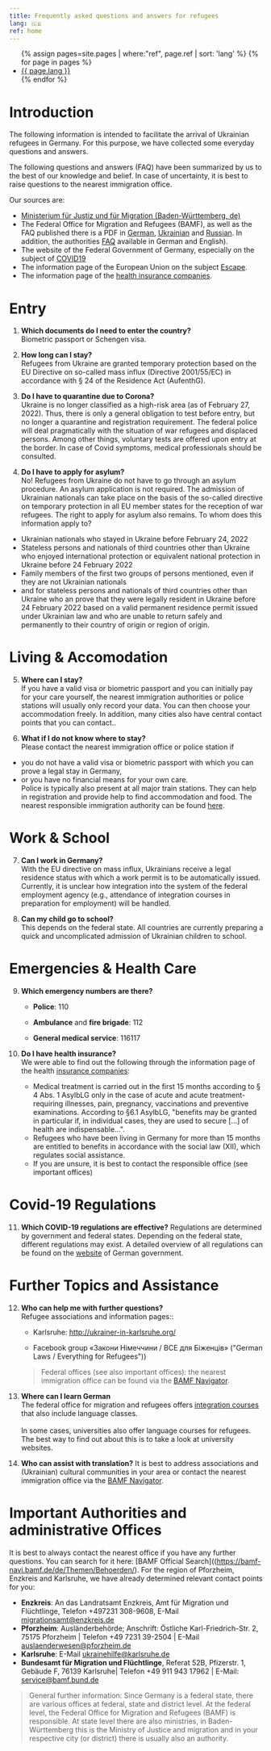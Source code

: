 ```yaml
---
title: Frequently asked questions and answers for refugees
lang: 🇬🇧
ref: home
---
```


<ul>
{% assign pages=site.pages | where:"ref", page.ref | sort: 'lang' %}
{% for page in pages %}
  <li>
    <a href="{{ page.url }}" class="{{ page.lang }}">{{ page.lang }}</a>
  </li>
{% endfor %}
</ul>


# Introduction

The following information is intended to facilitate the arrival of Ukrainian refugees in Germany. For this purpose, we have collected some everyday questions and answers.

The following questions and answers (FAQ) have been summarized by us to the best of our knowledge and belief. In case of uncertainty, it is best to raise questions to the nearest immigration office. 

Our sources are: 


  - [Ministerium für Justiz und für Migration (Baden-Württemberg,
    de)](https://www.justiz-bw.de/,Lde/Startseite/Auslaender+und+Fluechtlingspolitik/FAQ)
  - The Federal Office for Migration and Refugees (BAMF), as well as the FAQ published there is a PDF in
    [German](https://www.bamf.de/SharedDocs/Anlagen/DE/AsylFluechtlingsschutz/faq-ukraine.pdf;jsessionid=ED6AE97498A9147C1AF75EF04FF0D880.intranet381?__blob=publicationFile&v=13),
    [Ukrainian](https://www.bamf.de/SharedDocs/Anlagen/DE/AsylFluechtlingsschutz/faq-ukraine-ukr.pdf?__blob=publicationFile&v=10) and [Russian](https://www.bamf.de/SharedDocs/Anlagen/DE/AsylFluechtlingsschutz/faq-ukraine-ru.pdf?__blob=publicationFile&v=11). In addition, the authorities [FAQ](https://bamf-navi.bamf.de/de/FAQs/) available in German and English).
  - The website of the Federal Government of Germany, especially on the subject of 
    [COVID19](https://www.bundesregierung.de/breg-de/themen/coronavirus/corona-regeln-und-einschrankungen-1734724)
  - The information page of the European Union on the subject [Escape](https://ec.europa.eu/info/strategy/priorities-2019-2024/stronger-europe-world/eu-solidarity-ukraine/eu-assistance-ukraine/information-people-fleeing-war-ukraine_en).
  - The information page of the [health insurance companies](https://www.krankenkassenzentrale.de/wiki/fluechtlinge).

# Entry

  1. **Which documents do I need to enter the country?** <br>
      Biometric passport or Schengen visa.

  2. **How long can I stay?**<br> Refugees from Ukraine are granted temporary protection based on the EU Directive on so-called mass influx (Directive 2001/55/EC) in accordance with § 24 of the Residence Act (AufenthG).

  3. **Do I have to quarantine due to Corona?**<br> Ukraine is no longer classified as a high-risk area (as of February 27, 2022). Thus, there is only a general obligation to test before entry, but no longer a quarantine and registration requirement. The federal police will deal pragmatically with the situation of war refugees and displaced persons. Among other things, voluntary tests are offered upon entry at the border. In case of Covid symptoms, medical professionals should be consulted.

  4. **Do I have to apply for asylum?** <br>No! Refugees from Ukraine do not have to go through an asylum procedure. An asylum application is not required. The admission of Ukrainian nationals can take place on the basis of the so-called directive on temporary protection in all EU member states for the reception of war refugees. The right to apply for asylum also remains. To whom does this information apply to?
  <ul>   
    <li>Ukrainian nationals who stayed in Ukraine before February 24, 2022</li>
    <li>Stateless persons and nationals of third countries other than Ukraine who enjoyed 
      international protection or equivalent national protection in Ukraine before 24 February 2022</li>
    <li>Family members of the first two groups of persons mentioned, even if they are not    
      Ukrainian nationals</li>
    <li>and for stateless persons and nationals of third countries other than Ukraine who 
      an prove that they were legally resident in Ukraine before 24 February 2022 based on a valid permanent residence permit issued under Ukrainian law and who are unable to return safely and permanently to their country of origin or region of origin.</li>
  </ul>  

# Living & Accomodation 

  5. **Where can I stay?**  
     If you have a valid visa or biometric passport and you can initially pay for your care yourself, the nearest immigration authorities or police stations will usually only record your data. You can then choose your accommodation freely. In addition, many cities also have central contact points that you can contact..

  6.  **What if I do not know where to stay?** <br>
  Please contact the nearest immigration office or police station if
  -  you do not have a valid visa or biometric passport with which you can prove a legal stay in Germany, 
  - or you have no financial means for your own care.  
  Police is typically also present at all major train stations. They can help in registration and provide help to find accommodation and food. The nearest responsible immigration authority can be found [here](https://bamf-navi.bamf.de/de/Themen/Behoerden/).

# Work & School

7.  **Can I work in Germany?**<br>With the EU directive on mass influx, Ukrainians receive a legal residence status with which a work permit is to be automatically issued. Currently, it is  unclear how integration into the system of the federal employment agency (e.g., attendance of integration courses in preparation for employment) will be handled.

8.  **Can my child go to school?**<br>This depends on the federal state. All countries are currently preparing a quick and uncomplicated admission of Ukrainian children to school.

# Emergencies & Health Care

9.  **Which emergency numbers are there?**

    -   **Police**: 110

    -   **Ambulance** and **fire brigade**: 112

    -   **General medical service**: 116117

10. **Do I have health insurance?**<br>We were able to find out the following through the information page of the health [insurance companies](https://www.krankenkassenzentrale.de/wiki/fluechtlinge):

    -   Medical treatment is carried out in the first 15 months according to § 4 Abs. 1
        AsylbLG only in the case of acute and acute treatment-requiring illnesses, pain, pregnancy, vaccinations and preventive examinations. According to §6.1 AsylbLG, "benefits may be granted in particular if, in individual cases, they are used to secure \[...\] of health are indispensable...".
    -   Refugees who have been living in Germany for more than 15 months are entitled to 
        benefits in accordance with the social law (XII), which regulates social assistance.
    -   If you are unsure, it is best to contact the responsible office (see important 
        offices)


# Covid-19 Regulations 

11. **Which COVID-19 regulations are effective?**
    Regulations are determined by government and federal states. Depending on the federal state, different regulations may exist. A detailed overview of all regulations can be found on the [website]((https://www.bundesregierung.de/breg-de/themen/coronavirus/corona-regeln-und-einschrankungen-1734724)) of German government.

# Further Topics and Assistance 

12. **Who can help me with further questions?** <br>
    Refugee associations and information pages::

    -   Karlsruhe: <http://ukrainer-in-karlsruhe.org/>

    -   Facebook group «Закони Німеччини / ВСЕ для Біженців»
        ("German Laws / Everything for Refugees"))

    > Federal offices (see also important offices): the nearest immigration
    > office can be found via the [BAMF
    > Navigator](https://bamf-navi.bamf.de/de/Themen/Behoerden/).

13. **Where can I learn German**\
    The federal office for migration and refugees offers [integration courses](https://www.bamf.de/DE/Themen/Integration/ZugewanderteTeilnehmende/Integrationskurse/integrationskurse-node.html) that also include language classes.<br><br>
    In some cases, universities also offer language courses for refugees. The best way to find out about this is to take a look at university websites.

14. **Who can assist with translation?**
It is best to address associations and (Ukrainian) cultural communities in your area or contact the nearest immigration office via the [BAMF Navigator](https://bamf-navi.bamf.de/de/Themen/Behoerden/).

# Important Authorities and administrative Offices 
It is best to always contact  the nearest office if you have any further questions. You can search for it here: [BAMF Official Search]((https://bamf-navi.bamf.de/de/Themen/Behoerden/). 
For the region of Pforzheim, Enzkreis and Karlsruhe, we have already determined relevant contact points for you:

  - **Enzkreis**: An das Landratsamt Enzkreis, Amt für Migration und Flüchtlinge, Telefon +497231 308-9608, E-Mail <migrationsamt@enzkreis.de>
  - **Pforzheim**: Ausländerbehörde; Anschrift: Östliche Karl-Friedrich-Str. 2, 75175 Pforzheim \| Telefon +49 7231 39-2504 \| E-Mail <auslaenderwesen@pforzheim.de>
  - **Karlsruhe**: E-Mail <ukrainehilfe@karlsruhe.de>
  - **Bundesamt für Migration und Flüchtlinge**, Referat 52B, Pfizerstr. 1, Gebäude F, 76139 Karlsruhe\| Telefon +49 911 943 17962 \| E-Mail: <service@bamf.bund.de>

> General further information: Since Germany is a federal state, there are various offices 
> at federal, state and district level.  At the federal level, the Federal Office for 
> Migration and Refugees (BAMF) is responsible. At state level there are also ministries, in 
> Baden-Württemberg this is the Ministry of Justice and migration and in your respective 
> city (or district) there is usually also an authority. 
